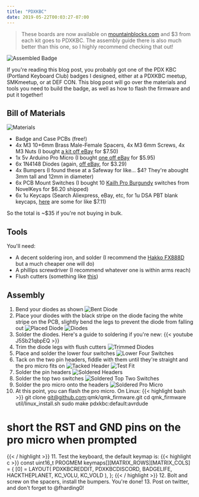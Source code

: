 ```yaml
---
title: "PDXKBC"
date: 2019-05-22T00:03:27-07:00
---
```


>These boards are now available on [mountainblocks.com](https://mountainblocks.com/products/pdxkbc-macropad-kit?variant=29154645409869)
>and $3 from each kit goes to PDXKBC. The assembly guide there is also much better than this one, so I highly recommend checking that out!

![Assembled Badge](/pdxkbc/assembledbadge.jpg)

If you're reading this blog post, you probably got one of the PDX KBC (Portland Keyboard Club) badges I designed,
either at a PDXKBC meetup, SMKmeetup, or at DEF CON. This blog post will go over the materials and tools you need to build
the badge, as well as how to flash the firmware and put it together!

## Bill of Materials

![Materials](/pdxkbc/materials.jpg)

- Badge and Case PCBs (free!)
- 4x M3 10+6mm Brass Male-Female Spacers, 4x M3 6mm Screws, 4x M3 Nuts (I bought [a kit off eBay](https://www.ebay.com/itm/120Pcs-M3-Male-Female-Brass-Standoff-Spacer-PCB-Board-Hex-Screws-Nut/282780247495?ssPageName=STRK%3AMEBIDX%3AIT&_trksid=p2057872.m2749.l2649) for $7.50)
- 1x 5v Arduino Pro Micro (I bought [one off eBay](https://www.ebay.com/itm/Leonardo-Pro-Micro-ATmega32U4-5V-16MHz-Development-Board-Micro-USB-for-Arduino/202698426249?hash=item2f31c48789:g:QdQAAOSw5uVc9sE9) for $5.95)
- 6x 1N4148 Diodes (again, [off eBay](https://www.ebay.com/itm/100-x-1N4148-Diodes-DO-35-Switching-Signal-4148-USA-SELLER-Free-Shipping/223296541119?ssPageName=STRK%3AMEBIDX%3AIT&_trksid=p2057872.m2749.l2649), for $3.29)
- 4x Bumpers (I found these at a Safeway for like... $4? They're abought 3mm tall and 12mm in diameter)
- 6x PCB Mount Switches (I bought 10 [Kailh Pro Burgundy](https://novelkeys.xyz/collections/switches/products/kailh-pro-switches?variant=3747975954472) switches from NovelKeys for $6.20 shipped)
- 6x 1u Keycaps (Search Aliexpress, eBay, etc, for 1u DSA PBT blank keycaps, [here](https://www.aliexpress.com/item/MP-1U-DSA-keys-PBT-Blank-Keycap-Mixded-Color-Cherry-MX-switch-keycaps-for-Wired-USB/32847751930.html?spm=2114.search0104.3.2.63f84c52MoNBJT&ws_ab_test=searchweb0_0,searchweb201602_3_10065_10130_10068_10547_319_10546_317_10548_10545_10696_10084_453_454_10083_10618_10307_537_536_10059_10884_10887_321_322_10103,searchweb201603_53,ppcSwitch_0&algo_expid=35b5db04-7693-4f2a-b3fe-0b345b5c973c-0&algo_pvid=35b5db04-7693-4f2a-b3fe-0b345b5c973c&transAbTest=ae803_4) are some for like $7.11)

So the total is ~$35 if you're not buying in bulk.

## Tools

You'll need:

- A decent soldering iron, and solder (I recommend the [Hakko FX888D](https://www.hakko.com/english/products/hakko_fx888d.html) but a much cheaper one will do)
- A phillips screwdriver (I recommend whatever one is within arms reach)
- Flush cutters (something like [this](https://www.ebay.com/itm/Electrical-Cutting-Pliers-Wire-Cable-Jewelry-Cutter-Side-Snips-Flush-Plier-5/291958929654?hash=item43fa1bb8f6:m:mMi3VSjd2tnhs-XyAesnyZQ))

## Assembly

1. Bend your diodes as shown
![Bent Diode](/pdxkbc/bentdiode.jpg)
2. Place your diodes with the black stripe on the diode facing the white stripe on the PCB, slightly bend the legs to prevent the diode from falling out
![Placed Diode](/pdxkbc/placeddiode.jpg)
![Diodes](/pdxkbc/diodes.jpg)
3. Solder the diodes. Here's a guide to soldering if you're new:
{{< youtube J5Sb21qbpEQ >}}
4. Trim the diode legs with flush cutters
![Trimmed Diodes](/pdxkbc/trimmeddiodes.jpg)
5. Place and solder the lower four switches
![Lower Four Switches](/pdxkbc/fourswitches.jpg)
6. Tack on the two pin headers, fiddle with them until they're straight and the pro micro fits on
![Tacked Header](/pdxkbc/tackedheader.jpg)
![Test Fit](/pdxkbc/testfit.jpg)
7. Solder the pin headers
![Soldered Headers](/pdxkbc/solderedheaders.jpg)
8. Solder the top two switches
![Soldered Top Two Switches](/pdxkbc/twoswitches.jpg)
9. Solder the pro micro onto the headers
![Soldered Pro Micro](/pdxkbc/solderedpromicro.jpg)
10. At this point, you can flash the pro micro. On Linux:
{{< highlight bash >}}
git clone git@github.com:qmk/qmk_firmware.git
cd qmk_firmware
util/linux_install.sh
sudo make pdxkbc:default:avrdude
# short the RST and GND pins on the pro micro when prompted
{{< / highlight >}}
11. Test the keyboard, the default keymap is:
{{< highlight c >}}
const uint16_t PROGMEM keymaps[][MATRIX_ROWS][MATRIX_COLS] = {
    [0] = LAYOUT(
      PDXKBCREDDIT, PDXKBCDISCORD,
      BADGELIFE,    HACKTHEPLANET,
      KC_VOLU,      KC_VOLD
    ),
};
{{< / highlight >}}
12. Bolt and screw on the spacers, install the bumpers. You're done!
13. Post on twitter, and don't forget to @fharding0!